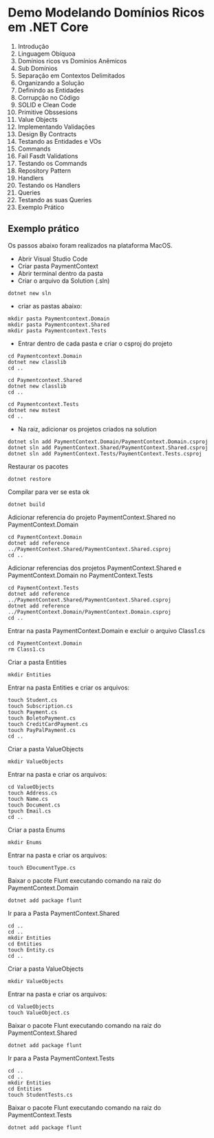 # Demo Modelando Domínios Ricos em .NET Core

1. Introdução
2. Linguagem Obíquoa
3. Domínios ricos vs Domínios Anêmicos
4. Sub Domínios
5. Separação em Contextos Delimitados
6. Organizando a Solução
7. Definindo as Entidades
8. Corrupção no Código
9. SOLID e Clean Code
10. Primitive Obssesions
11. Value Objects
12. Implementando Validações
13. Design By Contracts
14. Testando as Entidades e VOs
15. Commands
16. Fail Fasdt Validations
17. Testando os Commands
18. Repository Pattern
19. Handlers
20. Testando os Handlers
21. Queries
22. Testando as suas Queries
23. Exemplo Prático


## Exemplo prático

Os passos abaixo foram realizados na plataforma MacOS.

- Abrir Visual Studio Code
- Criar pasta PaymentContext
- Abrir terminal dentro da pasta
- Criar o arquivo da Solution (.sln)

```
dotnet new sln
```
- criar as pastas abaixo:
```
mkdir pasta Paymentcontext.Domain
mkdir pasta Paymentcontext.Shared
mkdir pasta Paymentcontext.Tests
```
- Entrar dentro de cada pasta e criar o csproj do projeto
```
cd Paymentcontext.Domain
dotnet new classlib
cd ..

cd Paymentcontext.Shared
dotnet new classlib
cd ..

cd Paymentcontext.Tests
dotnet new mstest
cd ..
```
- Na raiz, adicionar os projetos criados na solution
```
dotnet sln add PaymentContext.Domain/PaymentContext.Domain.csproj
dotnet sln add PaymentContext.Shared/PaymentContext.Shared.csproj
dotnet sln add PaymentContext.Tests/PaymentContext.Tests.csproj 
```
Restaurar os pacotes
```
dotnet restore
```
Compilar para ver se esta ok
```
dotnet build
```
Adicionar referencia do projeto PaymentContext.Shared no PaymentContext.Domain

```
cd PaymentContext.Domain
dotnet add reference ../PaymentContext.Shared/PaymentContext.Shared.csproj
cd ..
```
Adicionar referencias dos projetos PaymentContext.Shared e PaymentContext.Domain no PaymentContext.Tests
```
cd PaymentContext.Tests
dotnet add reference ../PaymentContext.Shared/PaymentContext.Shared.csproj 
dotnet add reference ../PaymentContext.Domain/PaymentContext.Domain.csproj
cd ..
```
Entrar na pasta PaymentContext.Domain e excluir o arquivo Class1.cs
```
cd PaymentContext.Domain
rm Class1.cs
```
Criar a pasta Entities
```
mkdir Entities
```
Entrar na pasta Entities e criar os arquivos:
```
touch Student.cs
touch Subscription.cs
touch Payment.cs
touch BoletoPayment.cs
touch CreditCardPayment.cs
touch PayPalPayment.cs
cd ..
```
Criar a pasta ValueObjects
```
mkdir ValueObjects
```
Entrar na pasta e criar os arquivos:
```
cd ValueObjects
touch Address.cs
touch Name.cs
touch Document.cs
tpuch Email.cs
cd ..
```
Criar a pasta Enums
```
mkdir Enums
```
Entrar na pasta e criar os arquivos:
```
touch EDocumentType.cs
```
Baixar o pacote Flunt executando comando na raiz do PaymentContext.Domain
```
dotnet add package flunt
```
Ir para a Pasta PaymentContext.Shared
```
cd ..
cd ..
mkdir Entities
cd Entities
touch Entity.cs
cd ..
```
Criar a pasta ValueObjects
```
mkdir ValueObjects
```
Entrar na pasta e criar os arquivos:
```
cd ValueObjects
touch ValueObject.cs
```
Baixar o pacote Flunt executando comando na raiz do PaymentContext.Shared
```
dotnet add package flunt
```
Ir para a Pasta PaymentContext.Tests
```
cd ..
cd ..
mkdir Entities
cd Entities
touch StudentTests.cs
```
Baixar o pacote Flunt executando comando na raiz do PaymentContext.Tests
```
dotnet add package flunt
```
